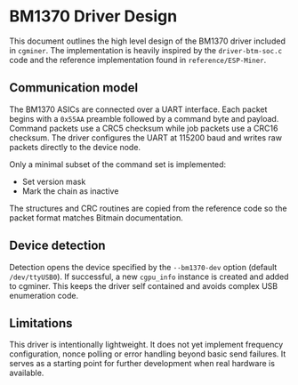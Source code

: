 # BM1370 Driver Design

This document outlines the high level design of the BM1370 driver included in
`cgminer`.  The implementation is heavily inspired by the `driver-btm-soc.c`
code and the reference implementation found in `reference/ESP-Miner`.

## Communication model

The BM1370 ASICs are connected over a UART interface.  Each packet begins with a
`0x55AA` preamble followed by a command byte and payload.  Command packets use a
CRC5 checksum while job packets use a CRC16 checksum.  The driver configures the
UART at 115200 baud and writes raw packets directly to the device node.

Only a minimal subset of the command set is implemented:

* Set version mask
* Mark the chain as inactive

The structures and CRC routines are copied from the reference code so the packet
format matches Bitmain documentation.

## Device detection

Detection opens the device specified by the `--bm1370-dev` option
(default `/dev/ttyUSB0`).  If successful, a new `cgpu_info` instance is
created and added to cgminer.  This keeps the driver
self contained and avoids complex USB enumeration code.

## Limitations

This driver is intentionally lightweight.  It does not yet implement frequency
configuration, nonce polling or error handling beyond basic send failures.  It
serves as a starting point for further development when real hardware is
available.
